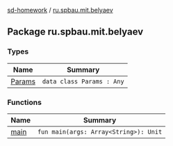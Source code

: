 [sd-homework](../index.md) / [ru.spbau.mit.belyaev](.)

## Package ru.spbau.mit.belyaev

### Types

| Name | Summary |
|---|---|
| [Params](-params/index.md) | `data class Params : Any` |

### Functions

| Name | Summary |
|---|---|
| [main](main.md) | `fun main(args: Array<String>): Unit` |
